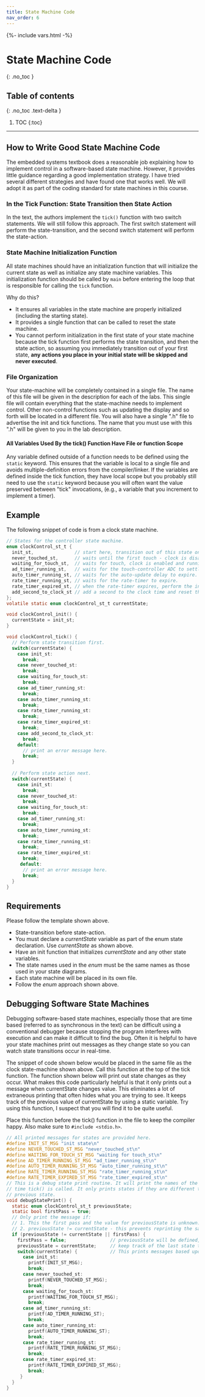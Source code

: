 ```yaml
---
title: State Machine Code
nav_order: 6
---
```

{%- include vars.html -%}

# State Machine Code
{: .no_toc }

## Table of contents
{: .no_toc .text-delta }

1. TOC
{:toc}

-----

## How to Write Good State Machine Code

The embedded systems textbook does a reasonable job explaining how to implement control in a software-based state machine. However, it provides little guidance regarding a good implementation strategy. I have tried several different strategies and have found one that works well. We will adopt it as part of the coding standard for state machines in this course.

### In the Tick Function: State Transition then State Action

In the text, the authors implement the `tick()` function with two switch statements. We will still follow this approach. The first switch statement will perform the state-transition, and the second switch statement will perform the state-action.

### State Machine Initialization Function 

All state machines should have an initialization function that will initialize the current state as well as initialize any state machine variables. This initialization function should be called by `main` before entering the loop that is responsible for calling the `tick` function.

Why do this? 
  * It ensures all variables in the state machine are properly initialized (including the starting state).
  * It provides a single function that can be called to reset the state machine.
  * You cannot perform initialization in the first state of your state machine because the tick function first performs the state transition, and then the state action, so assuming you immediately transition out of your first state, **any actions you place in your initial state will be skipped and never executed**.

### File Organization 
Your state-machine will be completely contained in a single file. The name of this file will be given in the description for each of the labs. This single file will contain everything that the state-machine needs to implement control. Other non-control functions such as updating the display and so forth will be located in a different file. You will also have a single ".h" file to advertise the init and tick functions. The name that you must use with this ".h" will be given to you in the lab description.

#### All Variables Used By the tick() Function Have File or function Scope 
Any variable defined outside of a function needs to be defined using the `static` keyword. This ensures that the variable is local to a single file and avoids multiple-definition errors from the compiler/linker. If the variables are defined inside the tick function, they have local scope but you probably still need to use the `static` keyword because you will often want the value preserved between "tick" invocations, (e.g., a variable that you increment to implement a timer).

## Example 
The following snippet of code is from a clock state machine.

```c
// States for the controller state machine.
enum clockControl_st_t {
  init_st,               // start here, transition out of this state on the first tick.
  never_touched_st,      // waits until the first touch - clock is disabled until set.
  waiting_for_touch_st,  // waits for touch, clock is enabled and running.
  ad_timer_running_st,   // waits for the touch-controller ADC to settle.
  auto_timer_running_st, // waits for the auto-update delay to expire.
  rate_timer_running_st, // waits for the rate-timer to expire.
  rate_timer_expired_st, // when the rate-timer expires, perform the inc/dec function.
  add_second_to_clock_st // add a second to the clock time and reset the ms counter.
};
volatile static enum clockControl_st_t currentState;

void clockControl_init() {
  currentState = init_st;
}

void clockControl_tick() {  
  // Perform state transition first.
  switch(currentState) {
    case init_st:
      break;
    case never_touched_st:
      break;
    case waiting_for_touch_st:
      break;
    case ad_timer_running_st:
      break;
    case auto_timer_running_st:
      break;
    case rate_timer_running_st:
      break;
    case rate_timer_expired_st:
      break;
    case add_second_to_clock_st:
      break;
    default:
      // print an error message here.
      break;
  }
  
  // Perform state action next.
  switch(currentState) {
    case init_st:
      break;
    case never_touched_st:
      break;
    case waiting_for_touch_st:
      break;
    case ad_timer_running_st:
      break;
    case auto_timer_running_st:
      break;
    case rate_timer_running_st:
      break;
    case rate_timer_expired_st:
      break;
     default:
      // print an error message here.
      break;
  }  
}
```

## Requirements 
Please follow the template shown above.
  - State-transition before state-action.
  - You must declare a *currentState* variable as part of the enum state declaration. Use *currentState* as shown above.
  - Have an init function that initializes *currentState* and any other state variables.
  - The state names used in the *enum* must be the same names as those used in your state diagrams.
  - Each state machine will be placed in its own file.
  - Follow the *enum* approach shown above. 

## Debugging Software State Machines 
Debugging software-based state machines, especially those that are time based (referred to as synchronous in the text) can be difficult using a conventional debugger because stopping the program interferes with execution and can make it difficult to find the bug. Often it is helpful to have your state machines print out messages as they change state so you can watch state transitions occur in real-time.

The snippet of code shown below would be placed in the same file as the clock state-machine shown above. Call this function at the top of the tick function. The function shown below will print out state changes as they occur. What makes this code particularly helpful is that it only prints out a message when currentState changes value. This eliminates a lot of extraneous printing that often hides what you are trying to see. It keeps track of the previous value of currentState by using a static variable. Try using this function, I suspect that you will find it to be quite useful.

Place this function before the tick() function in the file to keep the compiler happy. Also make sure to `#include <stdio.h>`.

```c
// All printed messages for states are provided here.
#define INIT_ST_MSG "init state\n"
#define NEVER_TOUCHED_ST_MSG "never_touched_st\n"
#define WAITING_FOR_TOUCH_ST_MSG "waiting for touch_st\n"
#define AD_TIMER_RUNNING_ST_MSG "ad_timer_running_st\n"
#define AUTO_TIMER_RUNNING_ST_MSG "auto_timer_running_st\n"
#define RATE_TIMER_RUNNING_ST_MSG "rate_timer_running_st\n"
#define RATE_TIMER_EXPIRED_ST_MSG "rate_timer_expired_st\n"
// This is a debug state print routine. It will print the names of the states each
// time tick() is called. It only prints states if they are different than the
// previous state.
void debugStatePrint() {
  static enum clockControl_st_t previousState;
  static bool firstPass = true;
  // Only print the message if:
  // 1. This the first pass and the value for previousState is unknown.
  // 2. previousState != currentState - this prevents reprinting the same state name over and over.
  if (previousState != currentState || firstPass) {
    firstPass = false;                // previousState will be defined, firstPass is false.
    previousState = currentState;     // keep track of the last state that you were in.
    switch(currentState) {            // This prints messages based upon the state that you were in.
      case init_st:
        printf(INIT_ST_MSG);
        break;
      case never_touched_st:
        printf(NEVER_TOUCHED_ST_MSG);
        break;
      case waiting_for_touch_st:
        printf(WAITING_FOR_TOUCH_ST_MSG);
        break;
      case ad_timer_running_st:
        printf(AD_TIMER_RUNNING_ST);
        break;
      case auto_timer_running_st:
        printf(AUTO_TIMER_RUNNING_ST);
        break;
      case rate_timer_running_st:
        printf(RATE_TIMER_RUNNING_ST_MSG);
        break;
      case rate_timer_expired_st:
        printf(RATE_TIMER_EXPIRED_ST_MSG);
        break;
     }
  }
}
```
